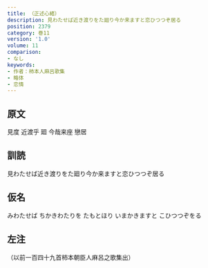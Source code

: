 ```yaml
---
title: （正述心緒）
description: 見わたせば近き渡りをた廻り今か来ますと恋ひつつぞ居る
position: 2379
category: 巻11
version: '1.0'
volume: 11
comparison:
- なし
keywords:
- 作者：柿本人麻呂歌集
- 略体
- 恋情
---
```


## 原文

見度 近渡乎 廻 今哉来座 戀居

## 訓読

見わたせば近き渡りをた廻り今か来ますと恋ひつつぞ居る

## 仮名

みわたせば ちかきわたりを たもとほり いまかきますと こひつつぞをる

## 左注

（以前一百四十九首柿本朝臣人麻呂之歌集出）
